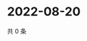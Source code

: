 # 2022-08-20

共 0 条

<!-- BEGIN WEIBO -->
<!-- 最后更新时间 Sat Aug 20 2022 21:26:42 GMT+0800 (China Standard Time) -->

<!-- END WEIBO -->

